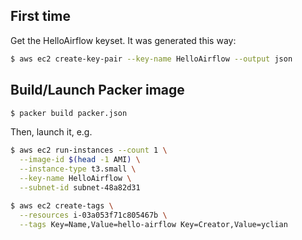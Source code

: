 
## First time

Get the HelloAirflow keyset. It was generated this way:

```bash
$ aws ec2 create-key-pair --key-name HelloAirflow --output json
```

## Build/Launch Packer image

```bash
$ packer build packer.json
```

Then, launch it, e.g.

```bash
$ aws ec2 run-instances --count 1 \
  --image-id $(head -1 AMI) \
  --instance-type t3.small \
  --key-name HelloAirflow \
  --subnet-id subnet-48a82d31

$ aws ec2 create-tags \
  --resources i-03a053f71c805467b \
  --tags Key=Name,Value=hello-airflow Key=Creator,Value=yclian
```

